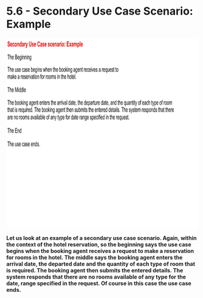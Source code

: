 # 5.6 - Secondary Use Case Scenario: Example

<img src="/images/05_06_01.jpg" width="800" height="500">

**Let us look at an example of a secondary use case scenario. Again, within the context of the hotel reservation, so the beginning says the use case begins when the booking agent receives a request to make a reservation for rooms in the hotel. The middle says the booking agent enters the arrival date, the departed date and the quantity of each type of room that is required. The booking agent then submits the entered details. The system responds that there are no rooms available of any type for the date, range specified in the request. Of course in this case the use case ends.**